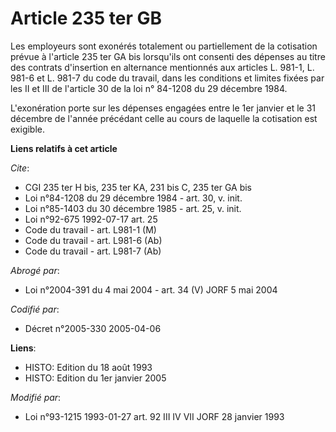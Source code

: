# Article 235 ter GB

Les employeurs sont exonérés totalement ou partiellement de la cotisation prévue à l'article 235 ter GA bis lorsqu'ils ont
consenti des dépenses au titre des contrats d'insertion en alternance mentionnés aux articles L. 981-1, L. 981-6 et L. 981-7
du code du travail, dans les conditions et limites fixées par les II et III de l'article 30 de la loi n° 84-1208 du 29
décembre 1984.

L'exonération porte sur les dépenses engagées entre le 1er janvier et le 31 décembre de l'année précédant celle au cours de
laquelle la cotisation est exigible.

**Liens relatifs à cet article**

_Cite_:

  - CGI 235 ter H bis, 235 ter KA, 231 bis C, 235 ter GA bis
  - Loi n°84-1208 du 29 décembre 1984 - art. 30, v. init.
  - Loi n°85-1403 du 30 décembre 1985 - art. 25, v. init.
  - Loi n°92-675 1992-07-17 art. 25
  - Code du travail - art. L981-1 (M)
  - Code du travail - art. L981-6 (Ab)
  - Code du travail - art. L981-7 (Ab)

_Abrogé par_:

  - Loi n°2004-391 du 4 mai 2004 - art. 34 (V) JORF 5 mai 2004

_Codifié par_:

  - Décret n°2005-330 2005-04-06

**Liens**:

  - HISTO: Edition du 18 août 1993
  - HISTO: Edition du 1er janvier 2005

_Modifié par_:

  - Loi n°93-1215 1993-01-27 art. 92 III IV VII JORF 28 janvier 1993
